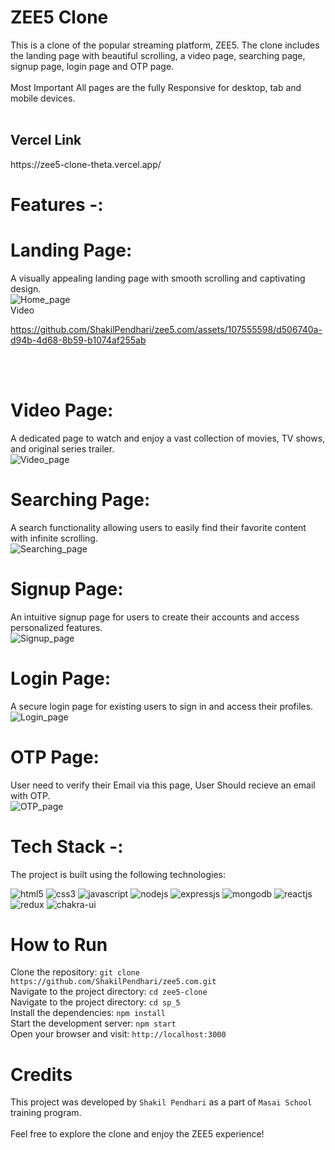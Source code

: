 # ZEE5 Clone
This is a clone of the popular streaming platform, ZEE5. The clone includes the landing page with beautiful scrolling, a video page, searching page, signup page, login page and OTP page. <br/><br/>Most Important All pages are the fully Responsive for desktop, tab and mobile devices. <br/><br/>
<h2>Vercel Link</h2>  https://zee5-clone-theta.vercel.app/  <br/>

# Features -:

# Landing Page:
A visually appealing landing page with smooth scrolling and captivating design. <br/>
![Home_page](https://github.com/ShakilPendhari/zee5.com/assets/107555598/1fda4cbc-62ee-428c-9e7f-ee8aecc8ca0a)
<br/>Video<br/>


https://github.com/ShakilPendhari/zee5.com/assets/107555598/d506740a-d94b-4d68-8b59-b1074af255ab


<br/><br/>




# Video Page:
A dedicated page to watch and enjoy a vast collection of movies, TV shows, and original series trailer. <br/>
![Video_page](https://github.com/ShakilPendhari/zee5.com/assets/107555598/147f93d9-9d80-4453-bcc4-c0675ebd951e)



# Searching Page: 
A search functionality allowing users to easily find their favorite content with infinite scrolling. <br/>
![Searching_page](https://github.com/ShakilPendhari/zee5.com/assets/107555598/636ee170-85c0-43d3-b1eb-b61ff56dea9b)



# Signup Page: 
An intuitive signup page for users to create their accounts and access personalized features. <br/>
![Signup_page](https://github.com/ShakilPendhari/zee5.com/assets/107555598/c177ebe3-9d77-4913-8cdd-b3b30cd6c596)





# Login Page:
A secure login page for existing users to sign in and access their profiles.<br/>
![Login_page](https://github.com/ShakilPendhari/zee5.com/assets/107555598/ae1a2e66-31f6-4399-8615-4b23d31c3b5f)





# OTP Page:
User need to verify their Email via this page, User Should recieve an email with OTP.<br/>
![OTP_page](https://github.com/ShakilPendhari/zee5.com/assets/107555598/663de391-1c3b-423f-8a46-9f421c0ff09e)





# Tech Stack -:<br/>
The project is built using the following technologies:
<p >
    <img src="https://img.shields.io/badge/HTML5-E34F26?style=for-the-badge&logo=html5&logoColor=white" alt="html5" />
    <img src="https://img.shields.io/badge/CSS3-1572B6?style=for-the-badge&logo=css3&logoColor=white" alt="css3" /> 
    <img src="https://img.shields.io/badge/JavaScript-323330?style=for-the-badge&logo=javascript&logoColor=F7DF1E" alt="javascript" />
    <img src="https://img.shields.io/badge/Node.js-339933?style=for-the-badge&logo=nodedotjs&logoColor=white" alt="nodejs" />
    <img src="https://img.shields.io/badge/Express.js-000000?style=for-the-badge&logo=express&logoColor=white" alt="expressjs" />
    <img src="https://img.shields.io/badge/MongoDB-4EA94B?style=for-the-badge&logo=mongodb&logoColor=white" alt="mongodb" />
    <img src="https://img.shields.io/badge/React-20232A?style=for-the-badge&logo=react&logoColor=61DAFB" alt="reactjs" />
    <img src="https://img.shields.io/badge/Redux-593D88?style=for-the-badge&logo=redux&logoColor=white" alt="redux" /> 
    <img src="https://img.shields.io/badge/Chakra%20UI-3bc7bd?style=for-the-badge&logo=chakraui&logoColor=white" alt="chakra-ui" />
</p>

# How to Run <br/>
Clone the repository:   ``` git clone https://github.com/ShakilPendhari/zee5.com.git ``` <br/>
Navigate to the project directory:   ``` cd zee5-clone ``` <br/>
Navigate to the project directory:   ``` cd sp_5 ``` <br/>
Install the dependencies:   ``` npm install ``` <br/>
Start the development server:   ``` npm start ``` <br/>
Open your browser and visit:   ``` http://localhost:3000 ``` <br/>

# Credits <br/>
This project was developed by ```Shakil Pendhari``` as a part of ```Masai School``` training program.
<br/><br/>
Feel free to explore the clone and enjoy the ZEE5 experience!
